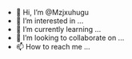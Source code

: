 - 👋 Hi, I’m @Mzjxuhugu
- 👀 I’m interested in ...
- 🌱 I’m currently learning ...
- 💞️ I’m looking to collaborate on ...
- 📫 How to reach me ...

<!---
Mzjxuhugu/Mzjxuhugu is a ✨ special ✨ repository because its `README.md` (this file) appears on your GitHub profile.
You can click the Preview link to take a look at your changes.
--->
